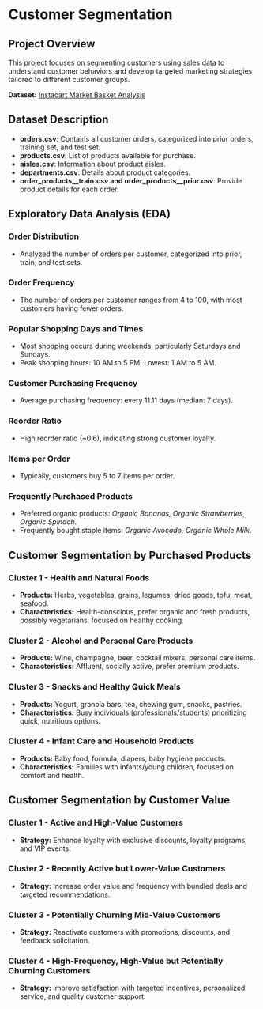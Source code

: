 # Customer Segmentation

## Project Overview

This project focuses on segmenting customers using sales data to understand customer behaviors and develop targeted marketing strategies tailored to different customer groups.

**Dataset:** [Instacart Market Basket Analysis](https://www.kaggle.com/c/instacart-market-basket-analysis/data)

## Dataset Description

- **orders.csv**: Contains all customer orders, categorized into prior orders, training set, and test set.
- **products.csv**: List of products available for purchase.
- **aisles.csv**: Information about product aisles.
- **departments.csv**: Details about product categories.
- **order_products__train.csv and order_products__prior.csv**: Provide product details for each order.

## Exploratory Data Analysis (EDA)

### Order Distribution
- Analyzed the number of orders per customer, categorized into prior, train, and test sets.

### Order Frequency
- The number of orders per customer ranges from 4 to 100, with most customers having fewer orders.

### Popular Shopping Days and Times
- Most shopping occurs during weekends, particularly Saturdays and Sundays.
- Peak shopping hours: 10 AM to 5 PM; Lowest: 1 AM to 5 AM.

### Customer Purchasing Frequency
- Average purchasing frequency: every 11.11 days (median: 7 days).

### Reorder Ratio
- High reorder ratio (~0.6), indicating strong customer loyalty.

### Items per Order
- Typically, customers buy 5 to 7 items per order.

### Frequently Purchased Products
- Preferred organic products: *Organic Bananas, Organic Strawberries, Organic Spinach*.
- Frequently bought staple items: *Organic Avocado, Organic Whole Milk*.

## Customer Segmentation by Purchased Products

### Cluster 1 - Health and Natural Foods
- **Products:** Herbs, vegetables, grains, legumes, dried goods, tofu, meat, seafood.
- **Characteristics:** Health-conscious, prefer organic and fresh products, possibly vegetarians, focused on healthy cooking.

### Cluster 2 - Alcohol and Personal Care Products
- **Products:** Wine, champagne, beer, cocktail mixers, personal care items.
- **Characteristics:** Affluent, socially active, prefer premium products.

### Cluster 3 - Snacks and Healthy Quick Meals
- **Products:** Yogurt, granola bars, tea, chewing gum, snacks, pastries.
- **Characteristics:** Busy individuals (professionals/students) prioritizing quick, nutritious options.

### Cluster 4 - Infant Care and Household Products
- **Products:** Baby food, formula, diapers, baby hygiene products.
- **Characteristics:** Families with infants/young children, focused on comfort and health.

## Customer Segmentation by Customer Value

### Cluster 1 - Active and High-Value Customers
- **Strategy:** Enhance loyalty with exclusive discounts, loyalty programs, and VIP events.

### Cluster 2 - Recently Active but Lower-Value Customers
- **Strategy:** Increase order value and frequency with bundled deals and targeted recommendations.

### Cluster 3 - Potentially Churning Mid-Value Customers
- **Strategy:** Reactivate customers with promotions, discounts, and feedback solicitation.

### Cluster 4 - High-Frequency, High-Value but Potentially Churning Customers
- **Strategy:** Improve satisfaction with targeted incentives, personalized service, and quality customer support.
